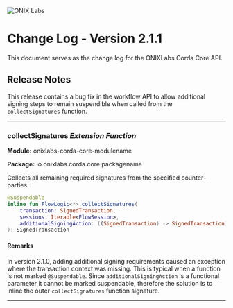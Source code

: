 ![ONIX Labs](https://raw.githubusercontent.com/onix-labs/onixlabs-website/main/src/assets/images/logo/full/original/original-md.png)

# Change Log - Version 2.1.1

This document serves as the change log for the ONIXLabs Corda Core API.

## Release Notes

This release contains a bug fix in the workflow API to allow additional signing steps to remain suspendible when called from the `collectSignatures` function.

---

### collectSignatures _Extension Function_

**Module:** onixlabs-corda-core-modulename

**Package:** io.onixlabs.corda.core.packagename

Collects all remaining required signatures from the specified counter-parties.

```kotlin
@Suspendable
inline fun FlowLogic<*>.collectSignatures(
    transaction: SignedTransaction,
    sessions: Iterable<FlowSession>,
    additionalSigningAction: ((SignedTransaction) -> SignedTransaction) = { it }
): SignedTransaction
```

#### Remarks

In version 2.1.0, adding additional signing requirements caused an exception where the transaction context was missing. This is typical when a function is not marked `@Suspendable`. Since `additionalSigningAction` is a functional parameter it cannot be marked suspendable, therefore the solution is to inline the outer `collectSignatures` function signature.

---

